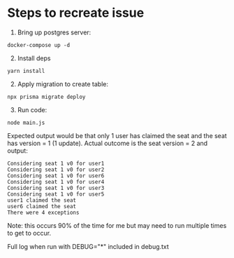 # Steps to recreate issue

1. Bring up postgres server:

```
docker-compose up -d
```

2. Install deps

```
yarn install
```

2. Apply migration to create table:

```
npx prisma migrate deploy
```

3. Run code:
```
node main.js
```

Expected output would be that only 1 user has claimed the seat and the seat has version = 1 (1 update). Actual outcome is the seat version = 2 and output:

```
Considering seat 1 v0 for user1
Considering seat 1 v0 for user2
Considering seat 1 v0 for user6
Considering seat 1 v0 for user4
Considering seat 1 v0 for user3
Considering seat 1 v0 for user5
user1 claimed the seat
user6 claimed the seat
There were 4 exceptions
```

Note: this occurs 90% of the time for me but may need to run multiple times to get to occur.

Full log when run with DEBUG="*" included in debug.txt
